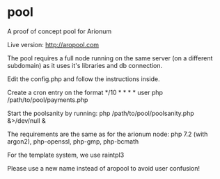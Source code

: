 # pool
A proof of concept pool for Arionum

Live version: http://aropool.com

The pool requires a full node running on the same server (on a different subdomain) as it uses it's libraries and db connection.

Edit the config.php and follow the instructions inside.

Create a cron entry on the format */10 * * * * user php /path/to/pool/payments.php

Start the poolsanity by running: php /path/to/pool/poolsanity.php &>/dev/null &

The requirements are the same as for the arionum node: php 7.2 (with argon2), php-openssl, php-gmp, php-bcmath

For the template system, we use raintpl3

Please use a new name instead of aropool to avoid user confusion!
